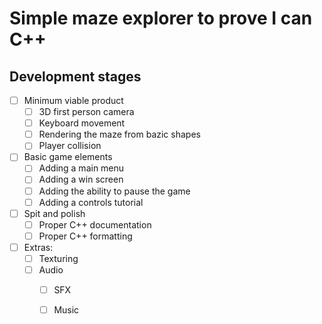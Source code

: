 # Simple maze explorer to prove I can C++

## Development stages

- [ ] Minimum viable product
	- [ ] 3D first person camera
	- [ ] Keyboard movement
	- [ ] Rendering the maze from bazic shapes
	- [ ] Player collision

- [ ] Basic game elements
	- [ ] Adding a main menu
	- [ ] Adding a win screen
	- [ ] Adding the ability to pause the game
	- [ ] Adding a controls tutorial

- [ ] Spit and polish
	- [ ] Proper C++ documentation
	- [ ] Proper C++ formatting

- [ ] Extras:
	- [ ] Texturing
	- [ ] Audio
		- [ ] SFX
		- [ ] Music
	